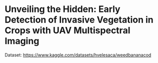 # Unveiling the Hidden: Early Detection of Invasive Vegetation in Crops with UAV Multispectral Imaging

Dataset: https://www.kaggle.com/datasets/hvelesaca/weedbananacod
